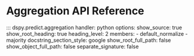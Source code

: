 # Aggregation API Reference

::: dspy.predict.aggregation
    handler: python
    options:
        show_source: true
        show_root_heading: true
        heading_level: 2
        members:
          - default_normalize
          - majority
        docstring_section_style: google
        show_root_full_path: false
        show_object_full_path: false
        separate_signature: false
